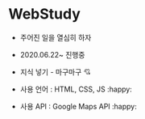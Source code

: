 # WebStudy
* 주어진 일을 열심히 하자 
* 2020.06.22~ 진행중 
* 지식 넣기 - 마구마구 
:cupid: 

* 사용 언어 : HTML, CSS, JS :happy:
* 사용 API : Google Maps API :happy:
